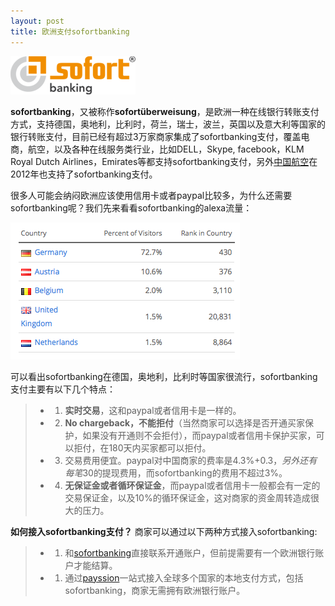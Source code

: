 ```yaml
---
layout: post
title: 欧洲支付sofortbanking
---
```


![欧洲本地支付sofortbanking](/images/sofort.png)

**sofortbanking**，又被称作**sofortüberweisung**，是欧洲一种在线银行转账支付方式，支持德国，奥地利，比利时，荷兰，瑞士，波兰，英国以及意大利等国家的银行转账支付，目前已经有超过3万家商家集成了sofortbanking支付，覆盖电商，航空，以及各种在线服务类行业，比如DELL，Skype, facebook，KLM Royal Dutch Airlines，Emirates等都支持sofortbanking支付，另外[中国航空](http://www.airchina.de/de/aboutus/airchinanews/2012/20120627.html "中国航空sofortbanking支付")在2012年也支持了sofortbanking支付。

很多人可能会纳闷欧洲应该使用信用卡或者paypal比较多，为什么还需要sofortbanking呢？我们先来看看sofortbanking的alexa流量：

![sofortbanking欧洲支付的流量](/images/sofort_alexa.png)

可以看出sofortbanking在德国，奥地利，比利时等国家很流行，sofortbanking支付主要有以下几个特点：
> -  1. **实时交易**，这和paypal或者信用卡是一样的。
> -  2. **No chargeback，不能拒付**（当然商家可以选择是否开通买家保护，如果没有开通则不会拒付），而paypal或者信用卡保护买家，可以拒付，在180天内买家都可以拒付。
> -  3. 交易费用便宜。paypal对中国商家的费率是4.3%+0.3$，另外还有每笔30$的提现费用，而sofortbanking的费用不超过3%。
> -  4. **无保证金或者循环保证金**，而paypal或者信用卡一般都会有一定的交易保证金，以及10%的循环保证金，这对商家的资金周转造成很大的压力。

**如何接入sofortbanking支付？**
商家可以通过以下两种方式接入sofortbanking:
> -  1. 和[sofortbanking](http://www.sofort.com "sofort欧洲支付")直接联系开通账户，但前提需要有一个欧洲银行账户才能结算。
> -  1. 通过[payssion](http://www.payssion.com "海外本地支付")一站式接入全球多个国家的本地支付方式，包括sofortbanking，商家无需拥有欧洲银行账户。
